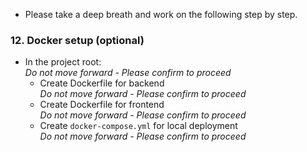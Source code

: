 - Please take a deep breath and work on the following step by step. 

### 12. Docker setup (optional)
- In the project root:  
  *Do not move forward - Please confirm to proceed*
  - Create Dockerfile for backend  
    *Do not move forward - Please confirm to proceed*
  - Create Dockerfile for frontend  
    *Do not move forward - Please confirm to proceed*
  - Create `docker-compose.yml` for local deployment  
    *Do not move forward - Please confirm to proceed*
